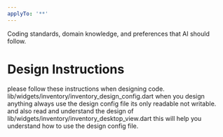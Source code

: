 ```yaml
---
applyTo: '**'
---
```

Coding standards, domain knowledge, and preferences that AI should follow.
# Design Instructions
please follow these instructions when designing code.
lib/widgets/inventory/inventory_design_config.dart
when you design anything always use the design config file its only readable not writable.
and also read and understand the design of lib/widgets/inventory/inventory_desktop_view.dart this will help you understand how to use the design config file.
